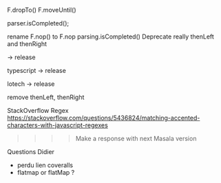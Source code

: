 F.dropTo()
F.moveUntil()

parser.isCompleted();

rename F.nop() to F.nop
parsing.isCompleted()
Deprecate really thenLeft and thenRight



-> release

typescript
-> release



lotech
-> release

remove thenLeft, thenRight

StackOverflow Regex
https://stackoverflow.com/questions/5436824/matching-accented-characters-with-javascript-regexes
>>>> Make a response with next Masala version


Questions Didier

- perdu lien coveralls
- flatmap or flatMap ?
